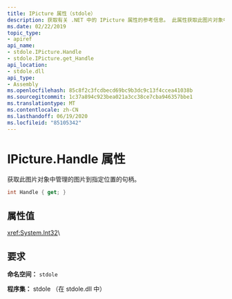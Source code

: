 ```yaml
---
title: IPicture 属性（stdole）
description: 获取有关 .NET 中的 IPicture 属性的参考信息。 此属性获取此图片对象中管理的图片的句柄。
ms.date: 02/22/2019
topic_type:
- apiref
api_name:
- stdole.IPicture.Handle
- stdole.IPicture.get_Handle
api_location:
- stdole.dll
api_type:
- Assembly
ms.openlocfilehash: 85c8f2c3fcdbecd69bc9b3dc9c13f4ccea41038b
ms.sourcegitcommit: 1c37a894c923bea021a3cc38ce7cba946357bbe1
ms.translationtype: MT
ms.contentlocale: zh-CN
ms.lasthandoff: 06/19/2020
ms.locfileid: "85105342"
---
```

# <a name="ipicturehandle-property"></a>IPicture.Handle 属性

获取此图片对象中管理的图片到指定位置的句柄。

```csharp
int Handle { get; }
```

## <a name="property-value"></a>属性值

<xref:System.Int32>\

## <a name="requirements"></a>要求

**命名空间：** `stdole`

**程序集：** stdole （在 stdole.dll 中）
